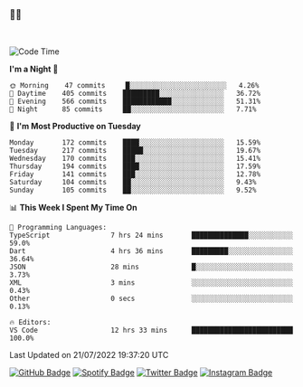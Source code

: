 ### 🤙🍺

<!-- <a href="https://github-readme-stats.vercel.app/api?username=hzak2xx&count_private=true&show_icons=true&theme=dracula">
  <img align="center" src="https://github-readme-stats.vercel.app/api?username=hzak2xx&count_private=true&show_icons=true&theme=dracula" />
</a>
</br> -->
</br>

<!--START_SECTION:waka-->
![Code Time](http://img.shields.io/badge/Code%20Time-0%20secs-blue)

**I'm a Night 🦉** 

```text
🌞 Morning    47 commits     █░░░░░░░░░░░░░░░░░░░░░░░░   4.26% 
🌆 Daytime    405 commits    █████████░░░░░░░░░░░░░░░░   36.72% 
🌃 Evening    566 commits    ████████████░░░░░░░░░░░░░   51.31% 
🌙 Night      85 commits     ██░░░░░░░░░░░░░░░░░░░░░░░   7.71%

```
📅 **I'm Most Productive on Tuesday** 

```text
Monday       172 commits    ████░░░░░░░░░░░░░░░░░░░░░   15.59% 
Tuesday      217 commits    █████░░░░░░░░░░░░░░░░░░░░   19.67% 
Wednesday    170 commits    ███░░░░░░░░░░░░░░░░░░░░░░   15.41% 
Thursday     194 commits    ████░░░░░░░░░░░░░░░░░░░░░   17.59% 
Friday       141 commits    ███░░░░░░░░░░░░░░░░░░░░░░   12.78% 
Saturday     104 commits    ██░░░░░░░░░░░░░░░░░░░░░░░   9.43% 
Sunday       105 commits    ██░░░░░░░░░░░░░░░░░░░░░░░   9.52%

```


📊 **This Week I Spent My Time On** 

```text
💬 Programming Languages: 
TypeScript               7 hrs 24 mins       ██████████████░░░░░░░░░░░   59.0% 
Dart                     4 hrs 36 mins       █████████░░░░░░░░░░░░░░░░   36.64% 
JSON                     28 mins             █░░░░░░░░░░░░░░░░░░░░░░░░   3.73% 
XML                      3 mins              ░░░░░░░░░░░░░░░░░░░░░░░░░   0.43% 
Other                    0 secs              ░░░░░░░░░░░░░░░░░░░░░░░░░   0.13%

🔥 Editors: 
VS Code                  12 hrs 33 mins      █████████████████████████   100.0%

```


 Last Updated on 21/07/2022 19:37:20 UTC
<!--END_SECTION:waka-->

[![GitHub Badge](https://img.shields.io/badge/GitHub-100000?style=for-the-badge&logo=github&logoColor=white)](https://github.com/hzak2xx)
[![Spotify Badge](https://img.shields.io/badge/Spotify-1ED760?&style=for-the-badge&logo=spotify&logoColor=white)](https://open.spotify.com/user/uf90s6sbbh75a1mt44clkhkvf)
[![Twitter Badge](https://img.shields.io/badge/Twitter-1DA1F2?style=for-the-badge&logo=twitter&logoColor=white)](https://twitter.com/hzak2xx)
[![Instagram Badge](https://img.shields.io/badge/Instagram-E4405F?style=for-the-badge&logo=instagram&logoColor=white)](https://www.instagram.com/hzak2xx/)
